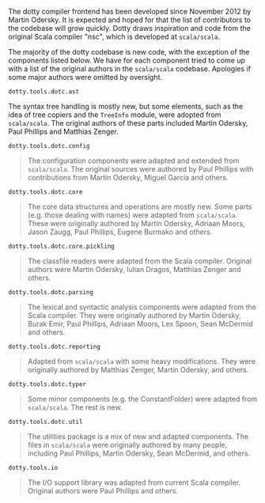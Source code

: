 The dotty compiler frontend has been developed since November 2012 by Martin Odersky. It is expected and hoped for 
that the list of contributors to the codebase will grow quickly. Dotty draws inspiration and code from the original
Scala compiler "nsc", which is developed at `scala/scala`. 

The majority of the dotty codebase is new code, with the exception of the components listed below. We have for each component tried to 
come up with a list of the original authors in the `scala/scala` codebase. Apologies if some major authors were omitted
by oversight.

`dotty.tools.dotc.ast`

The syntax tree handling is mostly new, but some elements, such as the idea of tree copiers and the `TreeInfo` module, were adopted from `scala/scala`. 
The original authors of these parts included Martin Odersky, Paul Phillips and Matthias Zenger.

`dotty.tools.dotc.config`

> The configuration components were adapted and extended from `scala/scala`. 
> The original sources were authored by Paul Phillips with contributions from Martin Odersky, Miguel Garcia and others.
  
`dotty.tools.dotc.core`

> The core data structures and operations are mostly new. Some parts (e.g. those dealing with names) were adapted from `scala/scala`. 
> These were originally authored by Martin Odersky, Adriaan Moors, Jason Zaugg, Paul Phillips, Eugene Burmako and others.

`dotty.tools.dotc.core.pickling`

> The classfile readers were adapted from the Scala compiler. Original authors were Martin Odersky, Iulian Dragos, Matthias Zenger and others.

`dotty.tools.dotc.parsing`

> The lexical and syntactic analysis components were adapted from the Scala compiler. They were originally authored by Martin Odersky,
> Burak Emir, Paul Phillips, Adriaan Moors, Lex Spoon, Sean McDermid and others.

`dotty.tools.dotc.reporting`

> Adapted from `scala/scala` with some heavy modifications. They were originally authored by Matthias Zenger, Martin Odersky, 
and others.

`dotty.tools.dotc.typer`

> Some minor components (e.g. the ConstantFolder) were adapted from `scala/scala`. The rest is new.

`dotty.tools.dotc.util`

> The utilities package is a mix of new and adapted components. The files in `scala/scala` were originally authored by many people,
> including Paul Phillips, Martin Odersky, Sean McDermid, and others.
  
`dotty.tools.io`   

> The I/O support library was adapted from current Scala compiler. Original authors were Paul Phillips and others.


